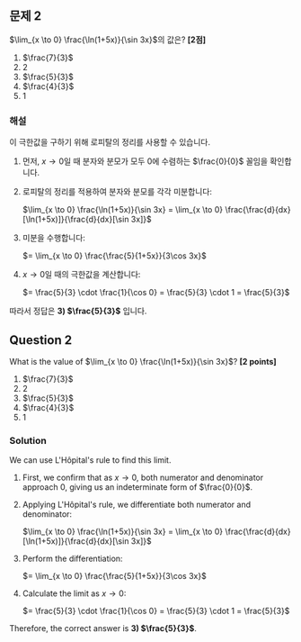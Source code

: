 

## 문제 2
$\lim_{x \to 0} \frac{\ln(1+5x)}{\sin 3x}$의 값은? **[2점]**

1) $\frac{7}{3}$
2) $2$
3) $\frac{5}{3}$
4) $\frac{4}{3}$
5) $1$

### 해설
이 극한값을 구하기 위해 로피탈의 정리를 사용할 수 있습니다.

1. 먼저, $x \to 0$일 때 분자와 분모가 모두 0에 수렴하는 $\frac{0}{0}$ 꼴임을 확인합니다.

2. 로피탈의 정리를 적용하여 분자와 분모를 각각 미분합니다:

   $\lim_{x \to 0} \frac{\ln(1+5x)}{\sin 3x} = \lim_{x \to 0} \frac{\frac{d}{dx}[\ln(1+5x)]}{\frac{d}{dx}[\sin 3x]}$

3. 미분을 수행합니다:
   
   $= \lim_{x \to 0} \frac{\frac{5}{1+5x}}{3\cos 3x}$

4. $x \to 0$일 때의 극한값을 계산합니다:
   
   $= \frac{5}{3} \cdot \frac{1}{\cos 0} = \frac{5}{3} \cdot 1 = \frac{5}{3}$

따라서 정답은 **3) $\frac{5}{3}$** 입니다.

## Question 2
What is the value of $\lim_{x \to 0} \frac{\ln(1+5x)}{\sin 3x}$? **[2 points]**

1) $\frac{7}{3}$
2) $2$
3) $\frac{5}{3}$
4) $\frac{4}{3}$
5) $1$

### Solution
We can use L'Hôpital's rule to find this limit.

1. First, we confirm that as $x \to 0$, both numerator and denominator approach 0, giving us an indeterminate form of $\frac{0}{0}$.

2. Applying L'Hôpital's rule, we differentiate both numerator and denominator:

   $\lim_{x \to 0} \frac{\ln(1+5x)}{\sin 3x} = \lim_{x \to 0} \frac{\frac{d}{dx}[\ln(1+5x)]}{\frac{d}{dx}[\sin 3x]}$

3. Perform the differentiation:
   
   $= \lim_{x \to 0} \frac{\frac{5}{1+5x}}{3\cos 3x}$

4. Calculate the limit as $x \to 0$:
   
   $= \frac{5}{3} \cdot \frac{1}{\cos 0} = \frac{5}{3} \cdot 1 = \frac{5}{3}$

Therefore, the correct answer is **3) $\frac{5}{3}$**.